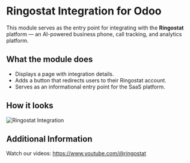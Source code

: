 # Ringostat Integration for Odoo

This module serves as the entry point for integrating with the **Ringostat** platform — an AI-powered business phone, call tracking, and analytics platform.

## What the module does

- Displays a page with integration details.
- Adds a button that redirects users to their Ringostat account.
- Serves as an informational entry point for the SaaS platform.

## How it looks

![Ringostat Integration](static/description/screenshot.png)

## Additional Information

Watch our videos: https://www.youtube.com/@ringostat
